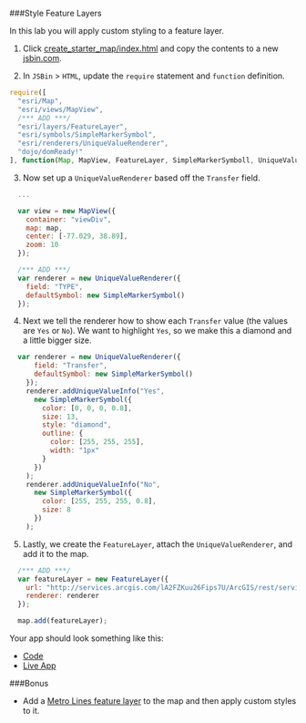 ###Style Feature Layers

In this lab you will apply custom styling to a feature layer.

1. Click [create_starter_map/index.html](../create_starter_map/index.html) and copy the contents to a new [jsbin.com](http://jsbin.com).

2. In `JSBin` > `HTML`, update the `require` statement and `function` definition.

  ```javascript
  require([
    "esri/Map",
    "esri/views/MapView",
    /*** ADD ***/
    "esri/layers/FeatureLayer",
    "esri/symbols/SimpleMarkerSymbol",
    "esri/renderers/UniqueValueRenderer",
    "dojo/domReady!"
  ], function(Map, MapView, FeatureLayer, SimpleMarkerSymboll, UniqueValueRenderer) {
  ```

3. Now set up a `UniqueValueRenderer` based off the `Transfer` field.

  ```javascript
    ...

    var view = new MapView({
      container: "viewDiv",
      map: map,
      center: [-77.029, 38.89],
      zoom: 10
    });

    /*** ADD ***/
    var renderer = new UniqueValueRenderer({
      field: "TYPE",
      defaultSymbol: new SimpleMarkerSymbol()
    });
  ```

4. Next we tell the renderer how to show each `Transfer` value (the values are `Yes` or `No`). We want to highlight `Yes`, so we make this a diamond and a little bigger size.

  ```javascript
    var renderer = new UniqueValueRenderer({
        field: "Transfer",
        defaultSymbol: new SimpleMarkerSymbol()
      });
      renderer.addUniqueValueInfo("Yes",
        new SimpleMarkerSymbol({
          color: [0, 0, 0, 0.8],
          size: 13,
          style: "diamond",
          outline: {
            color: [255, 255, 255],
            width: "1px"
          }
        })
      );
      renderer.addUniqueValueInfo("No",
        new SimpleMarkerSymbol({
          color: [255, 255, 255, 0.8],
          size: 8
        })
      );
  ```

5. Lastly, we create the `FeatureLayer`, attach the `UniqueValueRenderer`, and add it to the map.

  ```javascript
    /*** ADD ***/
    var featureLayer = new FeatureLayer({
      url: "http://services.arcgis.com/lA2FZKuu26Fips7U/ArcGIS/rest/services/MetroStops/FeatureServer/0",
      renderer: renderer 
    });

    map.add(featureLayer);
  ```

Your app should look something like this:
 * [Code](index.html)
 * [Live App](http://jofraley.github.io/Hacking_JavaScript/labs/jsapi/style_feature_layer/index.html)

###Bonus
 * Add a [Metro Lines feature layer](http://services.arcgis.com/lA2FZKuu26Fips7U/ArcGIS/rest/services/MetroLines/FeatureServer/0) to the map and then apply custom styles to it.
